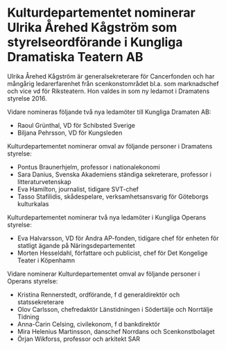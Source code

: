 # Kulturdepartementet nominerar Ulrika Årehed Kågström som styrelseordförande i Kungliga Dramatiska Teatern AB

Ulrika Årehed Kågström är generalsekreterare för Cancerfonden och har mångårig ledarerfarenhet från scenkonstområdet bl.a. som marknadschef och vice vd för Riksteatern. Hon valdes in som ny ledamot i Dramatens styrelse 2016\.

Vidare nomineras följande två nya ledamöter till Kungliga Dramaten AB:

* Raoul Grünthal, VD för Schibsted Sverige
* Biljana Pehrsson, VD för Kungsleden

Kulturdepartementet nominerar omval av följande personer i Dramatens styrelse:

* Pontus Braunerhjelm, professor i nationalekonomi
* Sara Danius, Svenska Akademiens ständiga sekreterare, professor i litteraturvetenskap
* Eva Hamilton, journalist, tidigare SVT\-chef
* Tasso Stafilidis, skådespelare, verksamhetsansvarig för Göteborgs kulturkalas

Kulturdepartementet nominerar två nya ledamöter i Kungliga Operans styrelse:

* Eva Halvarsson, VD för Andra AP\-fonden, tidigare chef för enheten för statligt ägande på Näringsdepartementet
* Morten Hesseldahl, författare och publicist, chef för Det Kongelige Teater i Köpenhamn

Vidare nominerar Kulturdepartementet omval av följande personer i Operans styrelse:

* Kristina Rennerstedt, ordförande, f d generaldirektör och statssekreterare
* Olov Carlsson, chefredaktör Länstidningen i Södertälje och Norrtälje Tidning
* Anna\-Carin Celsing, civilekonom, f d bankdirektör
* Mira Helenius Martinsson, danschef Norrdans och Scenkonstbolaget
* Örjan Wikforss, professor och arkitekt SAR
